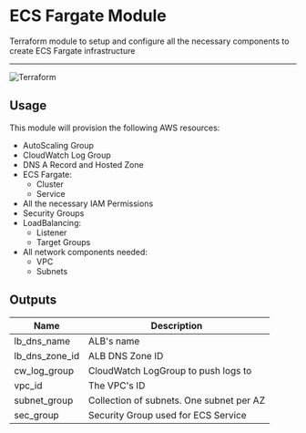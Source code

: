 # ECS Fargate Module
Terraform module to setup and configure all the necessary components to create ECS Fargate infrastructure

---
![Terraform](https://cdn.rawgit.com/hashicorp/terraform-website/master/content/source/assets/images/logo-hashicorp.svg)

## Usage
This module will provision the following AWS resources:

* AutoScaling Group
* CloudWatch Log Group
* DNS A Record and Hosted Zone
* ECS Fargate:
  * Cluster
  * Service
* All the necessary IAM Permissions
* Security Groups
* LoadBalancing:
    * Listener
    * Target Groups
* All network components needed:
    * VPC
    * Subnets


## Outputs

| Name | Description |
|------|-------------|
| lb_dns_name | ALB's name
| lb_dns_zone_id | ALB DNS Zone ID
| cw_log_group | CloudWatch LogGroup to push logs to
| vpc_id | The VPC's ID
| subnet_group | Collection of subnets. One subnet per AZ
| sec_group | Security Group used for ECS Service |
